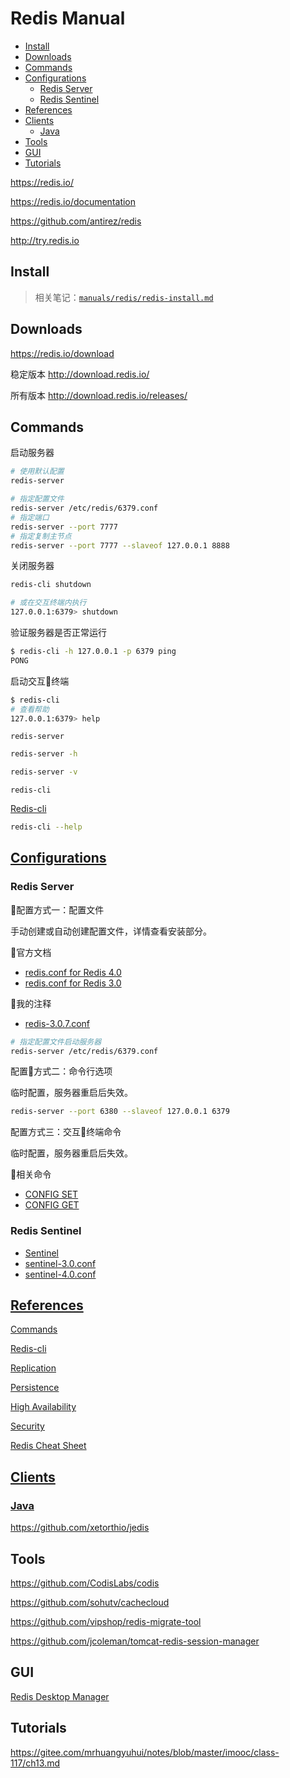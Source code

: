 <!-- omit in toc -->
# Redis Manual

- [Install](#install)
- [Downloads](#downloads)
- [Commands](#commands)
- [Configurations](#configurations)
  - [Redis Server](#redis-server)
  - [Redis Sentinel](#redis-sentinel)
- [References](#references)
- [Clients](#clients)
  - [Java](#java)
- [Tools](#tools)
- [GUI](#gui)
- [Tutorials](#tutorials)

<https://redis.io/>

<https://redis.io/documentation>

<https://github.com/antirez/redis>

<http://try.redis.io>

## Install

> 相关笔记：[`manuals/redis/redis-install.md`](/manuals/redis/redis-install.md)

## Downloads

<https://redis.io/download>

稳定版本 <http://download.redis.io/>

所有版本 <http://download.redis.io/releases/>

## Commands

启动服务器

```bash
# 使用默认配置
redis-server

# 指定配置文件
redis-server /etc/redis/6379.conf
# 指定端口
redis-server --port 7777
# 指定复制主节点
redis-server --port 7777 --slaveof 127.0.0.1 8888
```

关闭服务器

```bash
redis-cli shutdown

# 或在交互终端内执行
127.0.0.1:6379> shutdown
```

验证服务器是否正常运行

```bash
$ redis-cli -h 127.0.0.1 -p 6379 ping
PONG
```

启动交互终端

```bash
$ redis-cli
# 查看帮助
127.0.0.1:6379> help
```

`redis-server`

```bash
redis-server -h

redis-server -v
```

`redis-cli`

[Redis-cli](https://redis.io/topics/rediscli)

```bash
redis-cli --help
```

## [Configurations](https://redis.io/topics/config)

### Redis Server

配置方式一：配置文件

手动创建或自动创建配置文件，详情查看安装部分。

官方文档

- [redis.conf for Redis 4.0](https://raw.githubusercontent.com/antirez/redis/4.0/redis.conf)
- [redis.conf for Redis 3.0](https://raw.githubusercontent.com/antirez/redis/3.0/redis.conf)

我的注释

- [redis-3.0.7.conf](https://gitee.com/mrhuangyuhui/notes/blob/master/configs/redis/redis-3.0.7.conf)

```bash
# 指定配置文件启动服务器
redis-server /etc/redis/6379.conf
```

配置方式二：命令行选项

临时配置，服务器重启后失效。

```bash
redis-server --port 6380 --slaveof 127.0.0.1 6379
```

配置方式三：交互终端命令

临时配置，服务器重启后失效。

相关命令

- [CONFIG SET](https://redis.io/commands/config-set)
- [CONFIG GET](https://redis.io/commands/config-get)

### Redis Sentinel

- [Sentinel](https://redis.io/topics/sentinel)
- [sentinel-3.0.conf](https://github.com/antirez/redis/blob/3.0/sentinel.conf)
- [sentinel-4.0.conf](https://github.com/antirez/redis/blob/4.0/sentinel.conf)

## [References](https://redis.io/documentation)

[Commands](https://redis.io/commands)

[Redis-cli](https://redis.io/topics/rediscli)

[Replication](https://redis.io/topics/replication)

[Persistence](https://redis.io/topics/persistence)

[High Availability](https://redis.io/topics/sentinel)

[Security](https://redis.io/topics/security)

[Redis Cheat Sheet](https://www.cheatography.com/tasjaevan/cheat-sheets/redis/)

## [Clients](https://redis.io/clients)

### [Java](https://redis.io/clients#java)

<https://github.com/xetorthio/jedis>

## Tools

<https://github.com/CodisLabs/codis>

<https://github.com/sohutv/cachecloud>

<https://github.com/vipshop/redis-migrate-tool>

<https://github.com/jcoleman/tomcat-redis-session-manager>

## GUI

[Redis Desktop Manager](https://redisdesktop.com/)

## Tutorials

<https://gitee.com/mrhuangyuhui/notes/blob/master/imooc/class-117/ch13.md>